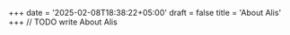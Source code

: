 +++
date = '2025-02-08T18:38:22+05:00'
draft = false
title = 'About Alis'
+++
// TODO write About Alis
